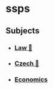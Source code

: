 # ssps

## Subjects
-   ### [Law 📜](./subjects/law.md)
-   ### [Czech 📕](./subjects/czech.md)
-   ### [Economics](./subjects/economics.md)
